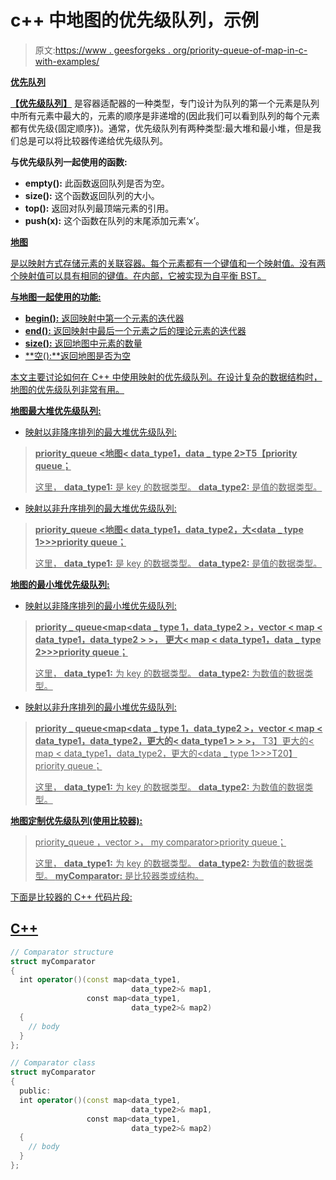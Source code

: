 # c++ 中地图的优先级队列，示例

> 原文:[https://www . geesforgeks . org/priority-queue-of-map-in-c-with-examples/](https://www.geeksforgeeks.org/priority-queue-of-maps-in-c-with-examples/)

**<u>优先队列</u>**

[**<u>【优先级队列】</u>**](https://www.geeksforgeeks.org/priority-queue-in-cpp-stl/) 是容器适配器的一种类型，专门设计为队列的第一个元素是队列中所有元素中最大的，元素的顺序是非递增的(因此我们可以看到队列的每个元素都有优先级{固定顺序})。通常，优先级队列有两种类型:最大堆和最小堆，但是我们总是可以将比较器传递给优先级队列。

**与优先级队列一起使用的函数:**

*   **empty():** 此函数返回队列是否为空。
*   **size():** 这个函数返回队列的大小。
*   **top():** 返回对队列最顶端元素的引用。
*   **push(x):** 这个函数在队列的末尾添加元素‘x’。

**<u>地图</u>**

[](https://www.geeksforgeeks.org/map-associative-containers-the-c-standard-template-library-stl/)<u>是以映射方式存储元素的关联容器。每个元素都有一个键值和一个映射值。没有两个映射值可以具有相同的键值。在内部，它被实现为自平衡 BST。</u>

<u>**与地图一起使用的功能:**</u>

*   <u>**begin():** 返回映射中第一个元素的迭代器</u>
*   <u>**end():** 返回映射中最后一个元素之后的理论元素的迭代器</u>
*   <u>**size():** 返回地图中元素的数量</u>
*   <u>**空():**返回地图是否为空</u>

<u>本文主要讨论如何在 C++ 中使用映射的优先级队列。在设计复杂的数据结构时，地图的优先级队列非常有用。</u>

<u>**<u>地图最大堆优先级队列:</u>**</u>

*   <u>映射以非降序排列的最大堆优先级队列:</u>

> <u>**priority_queue <地图< data_type1，data _ type 2>T5【priority queue；**</u>
> 
> <u>这里，
> **data_type1:** 是 key 的数据类型。
> **data_type2:** 是值的数据类型。</u>

*   <u>映射以非升序排列的最大堆优先级队列:</u>

> <u>**priority_queue <地图< data_type1，data_type2，大<data _ type 1>>>priority queue；**</u>
> 
> <u>这里，
> **data_type1:** 是 key 的数据类型。
> **data_type2:** 是值的数据类型。</u>

<u>**<u>地图的最小堆优先级队列:</u>**</u>

*   <u>映射以非降序排列的最小堆优先级队列:</u>

> <u>**priority _ queue<map<data _ type 1，data_type2 >，vector < map < data_type1，data_type2 > >，**
> **更大< map < data_type1，data _ type 2>>>priority queue；**</u>
> 
> <u>这里，
> **data_type1:** 为 key 的数据类型。
> **data_type2:** 为数值的数据类型。</u>

*   <u>映射以非升序排列的最小堆优先级队列:</u>

> <u>**priority _ queue<map<data _ type 1，data_type2 >，vector < map < data_type1，data_type2，更大的< data_type1 > > >，**
> T3】更大的< map < data_type1，data_type2，更大的<data _ type 1>>>T20】priority queue；</u>
> 
> <u>这里，
> **data_type1:** 为 key 的数据类型。
> **data_type2:** 为数值的数据类型。</u>

<u>**<u>地图定制优先级队列(使用比较器):</u>**</u>

> <u>priority_queue <map data_type2="">，vector <map data_type2="">>，
> my comparator>priority queue；</map></map></u>
> 
> <u>这里，
> **data_type1:** 为 key 的数据类型。
> **data_type2:** 为数值的数据类型。
> **myComparator:** 是比较器类或结构。</u>

<u>下面是比较器的 C++ 代码片段:</u>

## <u>C++ </u>

```cpp
// Comparator structure
struct myComparator
{
  int operator()(const map<data_type1, 
                           data_type2>& map1,
                 const map<data_type1, 
                           data_type2>& map2)
  {
    // body
  }
};

// Comparator class
struct myComparator 
{
  public:
  int operator()(const map<data_type1, 
                           data_type2>& map1,
                 const map<data_type1, 
                           data_type2>& map2)
  {
    // body
  }
};
```